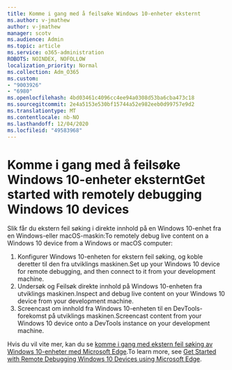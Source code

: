 ```yaml
---
title: Komme i gang med å feilsøke Windows 10-enheter eksternt
ms.author: v-jmathew
author: v-jmathew
manager: scotv
ms.audience: Admin
ms.topic: article
ms.service: o365-administration
ROBOTS: NOINDEX, NOFOLLOW
localization_priority: Normal
ms.collection: Adm_O365
ms.custom:
- "9003926"
- "6980"
ms.openlocfilehash: 4bd03461c4096cc4ee94a0308d53ba6cba473c18
ms.sourcegitcommit: 2e4a5153e530bf15744a52e982eeb0d99757e9d2
ms.translationtype: MT
ms.contentlocale: nb-NO
ms.lasthandoff: 12/04/2020
ms.locfileid: "49583968"
---
```

# <a name="get-started-with-remotely-debugging-windows-10-devices"></a><span data-ttu-id="b7427-102">Komme i gang med å feilsøke Windows 10-enheter eksternt</span><span class="sxs-lookup"><span data-stu-id="b7427-102">Get started with remotely debugging Windows 10 devices</span></span>

<span data-ttu-id="b7427-103">Slik får du ekstern feil søking i direkte innhold på en Windows 10-enhet fra en Windows-eller macOS-maskin:</span><span class="sxs-lookup"><span data-stu-id="b7427-103">To remotely debug live content on a Windows 10 device from a Windows or macOS computer:</span></span>

1. <span data-ttu-id="b7427-104">Konfigurer Windows 10-enheten for ekstern feil søking, og koble deretter til den fra utviklings maskinen.</span><span class="sxs-lookup"><span data-stu-id="b7427-104">Set up your Windows 10 device for remote debugging, and then connect to it from your development machine.</span></span>
2. <span data-ttu-id="b7427-105">Undersøk og Feilsøk direkte innhold på Windows 10-enheten fra utviklings maskinen.</span><span class="sxs-lookup"><span data-stu-id="b7427-105">Inspect and debug live content on your Windows 10 device from your development machine.</span></span>
3. <span data-ttu-id="b7427-106">Screencast om innhold fra Windows 10-enheten til en DevTools-forekomst på utviklings maskinen.</span><span class="sxs-lookup"><span data-stu-id="b7427-106">Screencast content from your Windows 10 device onto a DevTools instance on your development machine.</span></span>

<span data-ttu-id="b7427-107">Hvis du vil vite mer, kan du se [komme i gang med ekstern feil søking av Windows 10-enheter med Microsoft Edge](https://go.microsoft.com/fwlink/?linkid=2142172).</span><span class="sxs-lookup"><span data-stu-id="b7427-107">To learn more, see [Get Started with Remote Debugging Windows 10 Devices using Microsoft Edge](https://go.microsoft.com/fwlink/?linkid=2142172).</span></span>

